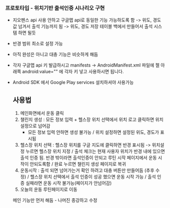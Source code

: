### 프로토타입 - 위치기반 출석인증 시나리오 구현
* 지오펜스 api 사용 안하고 구글맵 api로 동일한 기능 가능하도록 함 -> 위도, 경도 값 넘겨서 출석 기능까지 됨 -> 위도, 경도 저장 테이블 백에서 만들어서 출석 시스템 하면 될듯
* 반경 범위 최소로 설정 가능
* 아직 완성은 아니고 대충 기능은 비슷하게 해둠
* 각자 구글맵 api 키 발급하시고 manifests -> AndroidManifest.xml 파일에 젤 아래쪽 android:value="" 에 각자 키 넣고 사용하시면 됩니다.
* Android SDK 에서 Google Play services 설치하셔야 사용가능
  
  ## 사용법
  1. 메인화면에서 운동 클릭
  2. 챌린지 생성 : 모든 정보 입력 + 헬스장 위치 선택에서 위치 로고 클릭하면 위치 설정으로 넘어감
     * 모든 정보 입력 안하면 생성 불가능 / 위치 설정하면 설정된 위도, 경도가 표시됨
  3. 헬스장 위치 선택 : 헬스장 위치를 구글 지도에 클릭하면 반경 표시됨 -> 위치설정 누르면 헬스장 위치 지정 / 출석 체크는 현재 사용자 위치가 반경 내에 있으면 출석 인증 됨. 반경 밖이라면 출석인증이 안되고 루틴 시작 페이지에서 운동 시작이 안되도록함 / 완료 누르면 챌린지 생성 페이지로 복귀
  4. 운동시작 : 출석 되면 넘어가는거 확인 하려고 대충 버튼만 만들어둠 (추후 수정) / 헬스장 위치 선택에서 출석 인증이 성공 했으면 운동 시작 가능 / 출석 인증 실패라면 운동 시작 불가능(페이지가 안넘어감)
  5. 오늘의 운동 루틴페이지로 이동
 
  메인 기능만 먼저 해둠 - 나머진 종강하고 수정

  
